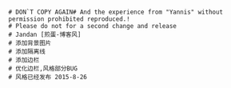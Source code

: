 ``` stylus

# DON`T COPY AGAIN# And the experience from "Yannis" without permission prohibited reproduced.!
# Please do not for a second change and release
# Jandan [煎蛋-博客风]
# 添加背景图片
# 添加隔离线
# 添加边栏
# 优化边栏,风格部分BUG
# 风格已经发布 2015-8-26

```



[1]: http://help.imotor.com/attachments/month_1602/16022416381b0e0ae32c4766f2.png

[2]: http://help.imotor.com/attachments/month_1602/16022416382999a865c79eb232.png

[3]:http://help.imotor.com/attachments/month_1602/1602241638ae7eaa1e53d116d4.png
